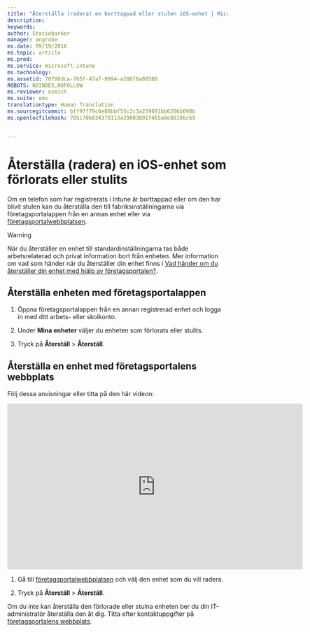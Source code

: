 ```yaml
---
title: "Återställa (radera) en borttappad eller stulen iOS-enhet | Microsoft Intune"
description: 
keywords: 
author: Staciebarker
manager: angrobe
ms.date: 09/19/2016
ms.topic: article
ms.prod: 
ms.service: microsoft-intune
ms.technology: 
ms.assetid: 70788dca-765f-47a7-9994-a286f8a88588
ROBOTS: NOINDEX,NOFOLLOW
ms.reviewer: esmich
ms.suite: ems
translationtype: Human Translation
ms.sourcegitcommit: bff97f79c6e88bbf55c2c3a259891bb6206b690b
ms.openlocfilehash: 705c70b034378113a29003891f465a0e88186c69


---
```



# Återställa (radera) en iOS-enhet som förlorats eller stulits

Om en telefon som har registrerats i Intune är borttappad eller om den har blivit stulen kan du återställa den till fabriksinställningarna via företagsportalappen från en annan enhet eller via [företagsportalwebbplatsen](http://portal.manage.microsoft.com).

> [!WARNING]
> När du återställer en enhet till standardinställningarna tas både arbetsrelaterad och privat information bort från enheten. Mer information om vad som händer när du återställer din enhet finns i [Vad händer om du återställer din enhet med hjälp av företagsportalen?](what-happens-if-you-reset-your-device-using-the-company-portal-ios.md).

## Återställa enheten med företagsportalappen

1.  Öppna företagsportalappen från en annan registrerad enhet och logga in med ditt arbets- eller skolkonto.

2.  Under **Mina enheter** väljer du enheten som förlorats eller stulits.

3.  Tryck på **Återställ** &gt; **Återställ**.

## Återställa en enhet med företagsportalens webbplats

Följ dessa anvisningar eller titta på den här videon:

<iframe width="675" height="379" src="https://www.youtube.com/embed/3rrXe8XmtgU" frameborder="0" allowfullscreen></iframe>

1.  Gå till [företagsportalwebbplatsen](http://portal.manage.microsoft.com) och välj den enhet som du vill radera.

2.  Tryck på **Återställ** &gt; **Återställ**.

Om du inte kan återställa den förlorade eller stulna enheten ber du din IT-administratör återställa den åt dig. Titta efter kontaktuppgifter på [företagsportalens webbplats](http://portal.manage.microsoft.com).





<!--HONumber=Sep16_HO3-->


